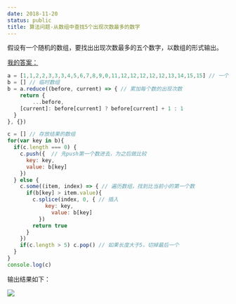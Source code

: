 ```yaml
---
date: 2018-11-20
status: public
title: 算法问题-从数组中查找5个出现次数最多的数字
---
```


假设有一个随机的数组，要找出出现次数最多的五个数字，以数组的形式输出。

[我的答案： ](https://jsfiddle.net/DeepCold/3g6Lxkhm/31/)

```js
a = [1,1,2,2,3,3,3,4,5,6,7,8,9,0,11,12,12,12,12,12,13,14,15,15] // 一个随机数组
b = [] // 临时数组
b = a.reduce((before, current) => { // 累加每个数的出现次数
	return {
		...before,
    [current]: before[current] ? before[current] + 1 : 1
  }
}, {})

c = [] // 存放结果的数组
for(var key in b){
  if(c.length === 0) {
    c.push({  // 先push第一个数进去，为之后做比较
      key: key,
      value: b[key]
    })
  } else {
    c.some((item, index) => { // 遍历数组，找到比当前小的第一个数
      if(b[key] > item.value){
        c.splice(index, 0, { // 插入
        	key: key,
		      value: b[key]
    	  })
        return true
      }
    })
    if(c.length > 5) c.pop() // 如果长度大于5，切掉最后一个
  }
}
console.log(c)
```

输出结果如下：

![](https://ws4.sinaimg.cn/large/006tNbRwgy1fxeoqy62b9j3068045dg0.jpg)